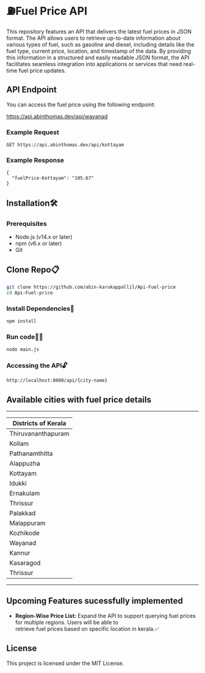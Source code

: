 # ⛽Fuel Price API

This repository features an API that delivers the latest fuel prices in JSON format. The API allows users to retrieve up-to-date information about various types of fuel, such as gasoline and diesel, including details like the fuel type, current price, location, and timestamp of the data. By providing this information in a structured and easily readable JSON format, the API facilitates seamless integration into applications or services that need real-time fuel price updates.

## API Endpoint

You can access the fuel price using the following endpoint:

https://api.abinthomas.dev/api/wayanad

### Example Request

```http
GET https://api.abinthomas.dev/api/kottayam
```
### Example Response
```http
{
  "fuelPrice-Kottayam": "105.67"
}
```
## Installation🛠️
### Prerequisites
 * Node.js (v14.x or later)<br>
 * npm (v6.x or later)<br>
 * Git
## Clone Repo📋

```bash
git clone https://github.com/abin-karukappallil/Api-Fuel-price
cd Api-Fuel-price
```
### Install Dependencies🔧

```bash
npm install
```

### Run code🏃‍➡️

```bash
node main.js
```
### Accessing the API🔓
```bash
http://localhost:8080/api/{city-name}
```
## Available cities with fuel price details
-----------------------
| Districts of Kerala |
|---------------------|
| Thiruvananthapuram  |
| Kollam              |
| Pathanamthitta      |
| Alappuzha           |
| Kottayam            |
| Idukki              |
| Ernakulam           |
| Thrissur            |
| Palakkad            |
| Malappuram          |
| Kozhikode           |
| Wayanad             |
| Kannur              |
| Kasaragod           |
| Thrissur            |
-----------------------

## Upcoming Features sucessfully implemented

* **Region-Wise Price List:** Expand the API to support querying fuel prices for multiple regions. Users will be able to      
                             retrieve fuel prices based on specific location in kerala.✅

## License
This project is licensed under the MIT License.
